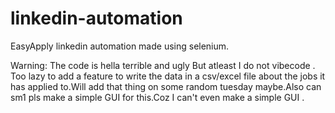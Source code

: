 # linkedin-automation
EasyApply linkedin automation made using selenium.

Warning: The code is hella terrible and ugly But atleast I do not vibecode .
Too lazy to add a feature to write the data in a csv/excel file about the jobs it has applied to.Will add that thing on some random tuesday maybe.Also can sm1 pls make a simple GUI for this.Coz I can't even make a simple GUI .
